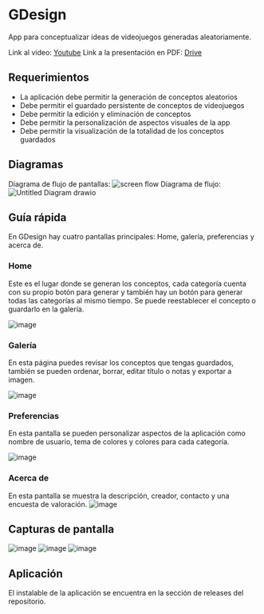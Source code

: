 # GDesign

App para conceptualizar ideas de videojuegos generadas aleatoriamente.

Link al video: [Youtube](https://youtu.be/cxJRu-9aqMM)
Link a la presentación en PDF: [Drive](https://drive.google.com/file/d/18jHxFOIWUC5xHz6AiF2cOV7c4ePCUuOZ/view?usp=sharing)

## Requerimientos
- La aplicación debe permitir la generación de conceptos aleatorios
- Debe permitir el guardado persistente de conceptos de videojuegos
- Debe permitir la edición y eliminación de conceptos
- Debe permitir la personalización de aspectos visuales de la app
- Debe permitir la visualización de la totalidad de los conceptos guardados

## Diagramas
Diagrama de flujo de pantallas:
![screen flow](https://github.com/user-attachments/assets/a33c0fa3-e88e-4042-975c-680c343b3eae)
Diagrama de flujo:
![Untitled Diagram drawio](https://github.com/user-attachments/assets/a9de0550-1e09-4b5c-9906-3388cd2c9a83)

## Guía rápida

En GDesign hay cuatro pantallas principales: Home, galería, preferencias y acerca de.

### Home
Este es el lugar donde se generan los conceptos, cada categoría cuenta con su propio botón para generar y también hay un botón para generar todas las categorías al mismo tiempo.
Se puede reestablecer el concepto o guardarlo en la galería.

![image](https://github.com/user-attachments/assets/2d153bc5-58c6-40c9-a2f5-ccf0cf54e2cc)

### Galería
En esta página puedes revisar los conceptos que tengas guardados, también se pueden ordenar, borrar, editar título o notas y exportar a imagen.

![image](https://github.com/user-attachments/assets/3fb55e0f-7efd-42d2-8ed8-ba82f42c2afc)

### Preferencias
En esta pantalla se pueden personalizar aspectos de la aplicación como nombre de usuario, tema de colores y colores para cada categoría.

![image](https://github.com/user-attachments/assets/0265f6d0-1a05-4b77-ba15-b8e315e21a1b)

### Acerca de
En esta pantalla se muestra la descripción, creador, contacto y una encuesta de valoración.
![image](https://github.com/user-attachments/assets/1fad20d9-0af3-4120-b28a-66455879af2c)

## Capturas de pantalla
![image](https://github.com/user-attachments/assets/dba273bd-5fa5-4bd5-8fa0-552542d65886)
![image](https://github.com/user-attachments/assets/239388dd-c891-47e1-b9cc-7e17c1203b00)
![image](https://github.com/user-attachments/assets/b397bd3c-5185-4a47-91cc-e99b87e9b11a)

## Aplicación
El instalable de la aplicación se encuentra en la sección de releases del repositorio.
